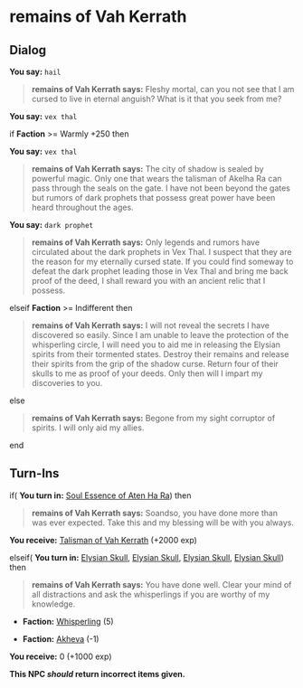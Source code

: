 # remains of Vah Kerrath
## Dialog

**You say:** `hail`



>**remains of Vah Kerrath says:** Fleshy mortal, can you not see that I am cursed to live in eternal anguish? What is it that you seek from me?

**You say:** `vex thal`



if **Faction** >= Warmly +250 then



**You say:** `vex thal`





>**remains of Vah Kerrath says:** The city of shadow is sealed by powerful magic. Only one that wears the talisman of Akelha Ra can pass through the seals on the gate. I have not been beyond the gates but rumors of dark prophets that possess great power have been heard throughout the ages.



**You say:** `dark prophet`





>**remains of Vah Kerrath says:** Only legends and rumors have circulated about the dark prophets in Vex Thal. I suspect that they are the reason for my eternally cursed state. If you could find someway to defeat the dark prophet leading those in Vex Thal and bring me back proof of the deed, I shall reward you with an ancient relic that I possess.




elseif **Faction** >= Indifferent then



>**remains of Vah Kerrath says:** I will not reveal the secrets I have discovered so easily. Since I am unable to leave the protection of the whisperling circle, I will need you to aid me in releasing the Elysian spirits from their tormented states. Destroy their remains and release their spirits from the grip of the shadow curse. Return four of their skulls to me as proof of your deeds. Only then will I impart my discoveries to you.


else



>**remains of Vah Kerrath says:** Begone from my sight corruptor of spirits. I will only aid my allies.

end

## Turn-Ins





if( **You turn in:** [Soul Essence of Aten Ha Ra](/item/8365)) then 


>**remains of Vah Kerrath says:** Soandso, you have done more than was ever expected. Take this and my blessing will be with you always.


 **You receive:**  [Talisman of Vah Kerrath](/item/8364) (+2000 exp)

elseif( **You turn in:** [Elysian Skull](/item/28102), [Elysian Skull](/item/28102), [Elysian Skull](/item/28102), [Elysian Skull](/item/28102)) then


>**remains of Vah Kerrath says:** You have done well. Clear your mind of all distractions and ask the whisperlings if you are worthy of my knowledge.


* __Faction:__ [Whisperling](/faction/1520) (5)


* __Faction:__ [Akheva](/faction/1521) (-1)


 **You receive:** 0 (+1000 exp)

**This NPC *should* return incorrect items given.**
